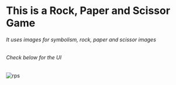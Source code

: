 # This is a Rock, Paper and Scissor Game 

###### It uses images for symbolism, rock, paper and scissor images 

###### Check below for the UI

![rps](https://user-images.githubusercontent.com/69555904/185494803-1a11132d-131d-4631-9f91-11cd0a634e67.png)
